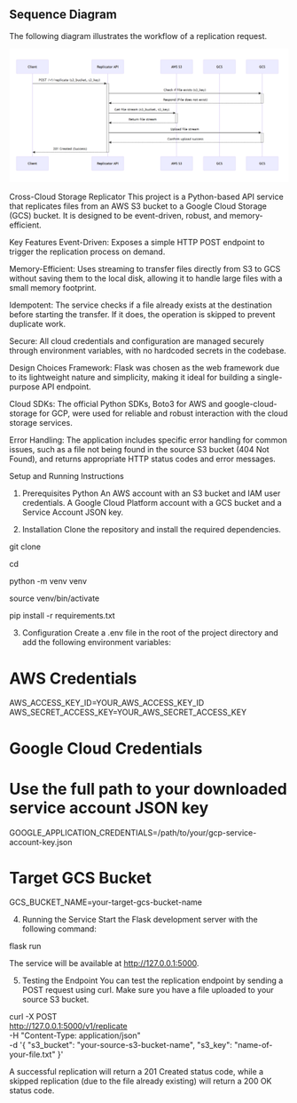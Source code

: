 ## Sequence Diagram

The following diagram illustrates the workflow of a replication request.

![Sequence Diagram](screenshots/sequence_diagram.png)

Cross-Cloud Storage Replicator
This project is a Python-based API service that replicates files from an AWS S3 bucket to a Google Cloud Storage (GCS) bucket. It is designed to be event-driven, robust, and memory-efficient.

Key Features
Event-Driven: Exposes a simple HTTP POST endpoint to trigger the replication process on demand.

Memory-Efficient: Uses streaming to transfer files directly from S3 to GCS without saving them to the local disk, allowing it to handle large files with a small memory footprint.

Idempotent: The service checks if a file already exists at the destination before starting the transfer. If it does, the operation is skipped to prevent duplicate work.

Secure: All cloud credentials and configuration are managed securely through environment variables, with no hardcoded secrets in the codebase.

Design Choices
Framework: Flask was chosen as the web framework due to its lightweight nature and simplicity, making it ideal for building a single-purpose API endpoint.

Cloud SDKs: The official Python SDKs, Boto3 for AWS and google-cloud-storage for GCP, were used for reliable and robust interaction with the cloud storage services.

Error Handling: The application includes specific error handling for common issues, such as a file not being found in the source S3 bucket (404 Not Found), and returns appropriate HTTP status codes and error messages.

Setup and Running Instructions
1. Prerequisites
Python
An AWS account with an S3 bucket and IAM user credentials.
A Google Cloud Platform account with a GCS bucket and a Service Account JSON key.

2. Installation
Clone the repository and install the required dependencies.

git clone <your-repository-url>

cd <repository-name>

python -m venv venv

source venv/bin/activate

pip install -r requirements.txt

3. Configuration
Create a .env file in the root of the project directory and add the following environment variables:

# AWS Credentials
AWS_ACCESS_KEY_ID=YOUR_AWS_ACCESS_KEY_ID
AWS_SECRET_ACCESS_KEY=YOUR_AWS_SECRET_ACCESS_KEY

# Google Cloud Credentials
# Use the full path to your downloaded service account JSON key
GOOGLE_APPLICATION_CREDENTIALS=/path/to/your/gcp-service-account-key.json

# Target GCS Bucket
GCS_BUCKET_NAME=your-target-gcs-bucket-name

4. Running the Service
Start the Flask development server with the following command:

flask run

The service will be available at http://127.0.0.1:5000.

5. Testing the Endpoint
You can test the replication endpoint by sending a POST request using curl. Make sure you have a file uploaded to your source S3 bucket.

curl -X POST \
  http://127.0.0.1:5000/v1/replicate \
  -H "Content-Type: application/json" \
  -d '{
        "s3_bucket": "your-source-s3-bucket-name",
        "s3_key": "name-of-your-file.txt"
      }'

A successful replication will return a 201 Created status code, while a skipped replication (due to the file already existing) will return a 200 OK status code.

